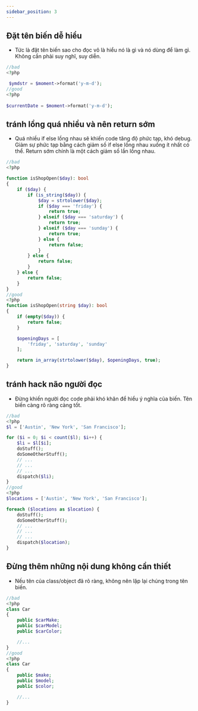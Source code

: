 ```yaml
---
sidebar_position: 3
---
```


## Đặt tên biến dễ hiểu
- Tức là đặt tên biến sao cho đọc vô là hiểu nó là gì và nó dùng để làm gì. Không cần phải suy nghĩ, suy diễn.

````php
//bad
<?php

 $ymdstr = $moment->format('y-m-d');
//good
<?php
 
$currentDate = $moment->format('y-m-d');
````

## tránh lồng quá nhiều và nên return sớm
- Quá nhiều if else lồng nhau sẽ khiến code tăng độ phức tạp, khó debug. Giảm sự phức tạp bằng cách giảm số if else lồng nhau xuống ít nhất có thể. Return sớm chính là một cách giảm số lần lồng nhau.
````php
//bad
<?php

function isShopOpen($day): bool
{
    if ($day) {
        if (is_string($day)) {
            $day = strtolower($day);
            if ($day === 'friday') {
                return true;
            } elseif ($day === 'saturday') {
                return true;
            } elseif ($day === 'sunday') {
                return true;
            } else {
                return false;
            }
        } else {
            return false;
        }
    } else {
        return false;
    }
}
//good
<?php
function isShopOpen(string $day): bool
{
    if (empty($day)) {
        return false;
    }

    $openingDays = [
        'friday', 'saturday', 'sunday'
    ];

    return in_array(strtolower($day), $openingDays, true);
}
````

## tránh hack não người đọc
- Đừng khiến người đọc code phải khó khăn để hiểu ý nghĩa của biến. Tên biến càng rõ ràng càng tốt.

````php
//bad
<?php
$l = ['Austin', 'New York', 'San Francisco'];

for ($i = 0; $i < count($l); $i++) {
    $li = $l[$i];
    doStuff();
    doSomeOtherStuff();
    // ...
    // ...
    // ...
    dispatch($li);
}
//good
<?php
$locations = ['Austin', 'New York', 'San Francisco'];

foreach ($locations as $location) {
    doStuff();
    doSomeOtherStuff();
    // ...
    // ...
    // ...
    dispatch($location);
}
````

## Đừng thêm những nội dung không cần thiết
- Nếu tên của class/object đã rõ ràng, không nên lặp lại chúng trong tên biến.

````php
//bad
<?php
class Car
{
    public $carMake;
    public $carModel;
    public $carColor;

    //...
}
//good
<?php
class Car
{
    public $make;
    public $model;
    public $color;

    //...
}
````

